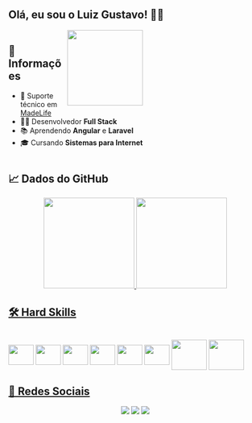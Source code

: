 ## Olá, eu sou o Luiz Gustavo! 👨‍💻
<div style="display: inline-block">
<img align="right" height="150" src="https://cdn.discordapp.com/attachments/625078097615650817/958919426139373608/ezgif.com-gif-maker.gif">
<div margin="30px">
<h2>📑 Informações</h2>
  
  - 💼 Suporte técnico em [MadeLife](https://madelife.com.br/)
  - 👨‍💻 Desenvolvedor **Full Stack**
  - 📚 Aprendendo **Angular** e **Laravel**
  - 🎓 Cursando **Sistemas para Internet**
  
</div>
</div>

<h2>📈 Dados do GitHub</h2>
<div align="center">
  <a href="https://github.com/luizgcl">
  <img height="180em" src="https://github-readme-stats.vercel.app/api?username=luizgcl&show_icons=true&theme=cobalt&include_all_commits=true&count_private=true&title_color=006ba6"/>
  <img height="180em" src="https://github-readme-stats.vercel.app/api/top-langs/?username=luizgcl&layout=compact&langs_count=7&theme=cobalt&title_color=006ba6"/>
</div>
  
<h2>🛠 Hard Skills</h2>
<div align="center" style="display: inline-block"><br>
<img align="center" height="40" width="50" src="https://cdn.jsdelivr.net/gh/devicons/devicon/icons/java/java-original.svg" />
<img align="center" height="40" width="50" src="https://cdn.jsdelivr.net/gh/devicons/devicon/icons/typescript/typescript-original.svg" />
<img align="center" height="40" width="50" src="https://cdn.jsdelivr.net/gh/devicons/devicon/icons/angularjs/angularjs-original.svg" />
<img align="center"height="40" width="50" src="https://cdn.jsdelivr.net/gh/devicons/devicon/icons/react/react-original.svg" />
<img align="center"height="40" width="50" src="https://cdn.jsdelivr.net/gh/devicons/devicon/icons/spring/spring-original.svg" />
<img align="center" height="40" width="50" src="https://cdn.jsdelivr.net/gh/devicons/devicon/icons/nestjs/nestjs-plain.svg" />
  
<img align="center" height="60" width="70" src="https://cdn.jsdelivr.net/gh/devicons/devicon/icons/mysql/mysql-original-wordmark.svg" />
<img align="center" height="60" width="70" src="https://cdn.jsdelivr.net/gh/devicons/devicon/icons/mongodb/mongodb-plain-wordmark.svg" />
</div>
  
<h2>📲 Redes Sociais</h2>
<div align="center"> 
  <a href="https://www.instagram.com/luizgcl" target="_blank"><img src="https://img.shields.io/badge/-Instagram-%23E4405F?style=for-the-badge&logo=instagram&logoColor=white"/></a>
  <a href="https://www.linkedin.com/in/luizgcl/" target="_blank"><img src="https://img.shields.io/badge/-LinkedIn-%230077B5?style=for-the-badge&logo=linkedin&logoColor=white"/></a> 
  <a href = "mailto:luiizgcl@gmail.com"><img src="https://img.shields.io/badge/-Gmail-red?style=for-the-badge&logo=gmail&logoColor=white"/></a>
</div>
